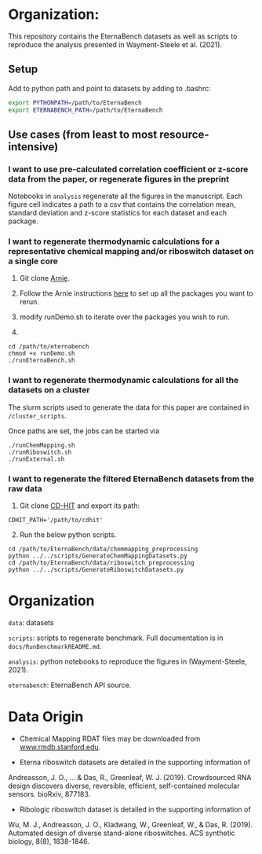# Organization:

This repository contains the EternaBench datasets as well as scripts to reproduce the analysis presented in Wayment-Steele et al. (2021).


## Setup

Add to python path and point to datasets by adding to .bashrc:
```bash
export PYTHONPATH=/path/to/EternaBench
export ETERNABENCH_PATH=/path/to/EternaBench
```

## Use cases (from least to most resource-intensive)

### I want to use pre-calculated correlation coefficient or z-score data from the paper, or regenerate figures in the preprint

Notebooks in `analysis` regenerate all the figures in the manuscript. Each figure cell indicates a path to a csv that contains the correlation mean, standard deviation and z-score statistics for each dataset and each package.

### I want to regenerate thermodynamic calculations for a representative chemical mapping and/or riboswitch dataset on a single core

1. Git clone [Arnie](https://github.com/DasLab/arnie/).

2. Follow the Arnie instructions [here](https://github.com/DasLab/arnie/blob/master/docs/setup_doc.md) to set up all the packages you want to rerun.

3. modify runDemo.sh to iterate over the packages you wish to run.

4.

```
cd /path/to/eternabench
chmod +x runDemo.sh
./runEternaBench.sh
```

### I want to regenerate thermodynamic calculations for all the datasets on a cluster

The slurm scripts used to generate the data for this paper are contained in `/cluster_scripts`.

Once paths are set, the jobs can be started via
```
./runChemMapping.sh
./runRiboswitch.sh
./runExternal.sh
```

### I want to regenerate the filtered EternaBench datasets from the raw data

1. Git clone [CD-HIT](https://github.com/weizhongli/cdhit) and export its path:

```
CDHIT_PATH='/path/to/cdhit'
```

2. Run the below python scripts.
```
cd /path/to/EternaBench/data/chemmapping_preprocessing
python ../../scripts/GenerateChemMappingDatasets.py
cd /path/to/EternaBench/data/riboswitch_preprocessing
python ../../scripts/GenerateRiboswitchDatasets.py
```

# Organization 

`data`: datasets

`scripts`: scripts to regenerate benchmark. Full documentation is in `docs/RunBenchmarkREADME.md`.

`analysis`: python notebooks to reproduce the figures in (Wayment-Steele, 2021).

`eternabench`: EternaBench API source.


# Data Origin

- Chemical Mapping RDAT files may be downloaded from www.rmdb.stanford.edu.

- Eterna riboswitch datasets are detailed in the supporting information of 

Andreasson, J. O., ... & Das, R., Greenleaf, W. J. (2019). Crowdsourced RNA design discovers diverse, reversible, efficient, self-contained molecular sensors. bioRxiv, 877183.

- Ribologic riboswitch dataset is detailed in the supporting information of

Wu, M. J., Andreasson, J. O., Kladwang, W., Greenleaf, W., & Das, R. (2019). Automated design of diverse stand-alone riboswitches. ACS synthetic biology, 8(8), 1838-1846.

